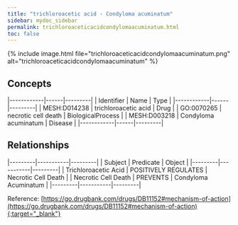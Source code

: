 ```yaml
---
title: "trichloroacetic acid - Condyloma acuminatum"
sidebar: mydoc_sidebar
permalink: trichloroaceticacidcondylomaacuminatum.html
toc: false 
---
```


{% include image.html file="trichloroaceticacidcondylomaacuminatum.png" alt="trichloroaceticacidcondylomaacuminatum" %}

## Concepts

|------------|------|---------|
| Identifier | Name | Type    |
|------------|------|---------|
| MESH:D014238 | trichloroacetic acid | Drug |
| GO:0070265 | necrotic cell death | BiologicalProcess |
| MESH:D003218 | Condyloma acuminatum | Disease |
|------------|------|---------|

## Relationships

|---------|-----------|---------|
| Subject | Predicate | Object  |
|---------|-----------|---------|
| Trichloroacetic Acid | POSITIVELY REGULATES | Necrotic Cell Death |
| Necrotic Cell Death | PREVENTS | Condyloma Acuminatum |
|---------|-----------|---------|

Reference: [https://go.drugbank.com/drugs/DB11152#mechanism-of-action](https://go.drugbank.com/drugs/DB11152#mechanism-of-action){:target="_blank"}
